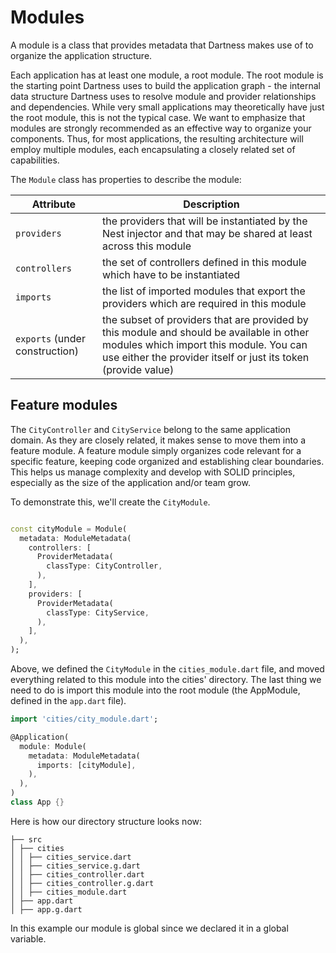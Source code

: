 # Modules

A module is a class that provides metadata that Dartness makes use
of to organize the application structure.

Each application has at least one module, a root module. The root module is the starting point Dartness uses to build
the application graph - the internal data structure Dartness uses to resolve module and provider relationships and
dependencies. While very small applications may theoretically have just the root module, this is not the typical case.
We want to emphasize that modules are strongly recommended as an effective way to organize your components. Thus, for
most applications, the resulting architecture will employ multiple modules, each encapsulating a closely related set of
capabilities.

The `Module` class has properties to describe the module:

| Attribute                      | Description                                                                                                                                                                                          |
|--------------------------------|------------------------------------------------------------------------------------------------------------------------------------------------------------------------------------------------------|
| `providers`                    | the providers that will be instantiated by the Nest injector and that may be shared at least across this module                                                                                      |
| `controllers`                  | the set of controllers defined in this module which have to be instantiated                                                                                                                          |
| `imports`                      | the list of imported modules that export the providers which are required in this module                                                                                                             |
| `exports` (under construction) | the subset of providers that are provided by this module and should be available in other modules which import this module. You can use either the provider itself or just its token (provide value) |

## Feature modules

The `CityController` and `CityService` belong to the same application domain. As they are closely related, it makes
sense to move them into a feature module. A feature module simply organizes code relevant for a specific feature,
keeping code organized and establishing clear boundaries. This helps us manage complexity and develop with SOLID
principles, especially as the size of the application and/or team grow.

To demonstrate this, we'll create the `CityModule`.

```dart

const cityModule = Module(
  metadata: ModuleMetadata(
    controllers: [
      ProviderMetadata(
        classType: CityController,
      ),
    ],
    providers: [
      ProviderMetadata(
        classType: CityService,
      ),
    ],
  ),
);
```

Above, we defined the `CityModule` in the `cities_module.dart` file, and moved everything related to this module into
the cities' directory. The last thing we need to do is import this module into the root module (the AppModule, defined
in the `app.dart` file).

```dart
import 'cities/city_module.dart';

@Application(
  module: Module(
    metadata: ModuleMetadata(
      imports: [cityModule],
    ),
  ),
)
class App {}
```

Here is how our directory structure looks now:

```
├── src
│ ├── cities
│ │ ├── cities_service.dart
│ │ ├── cities_service.g.dart
│ │ ├── cities_controller.dart
│ │ ├── cities_controller.g.dart
│ │ ├── cities_module.dart
│ ├── app.dart
│ ├── app.g.dart
```

In this example our module is global since we declared it in a global variable.